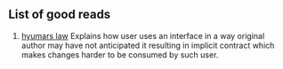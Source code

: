## List of good reads

1. [hyumars law](https://www.hyrumslaw.com/)  Explains how user uses an interface in a way original author may have not anticipated it resulting in implicit contract which makes changes harder to be consumed by such user.
